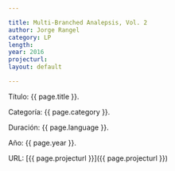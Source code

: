 ```yaml
---

title: Multi-Branched Analepsis, Vol. 2
author: Jorge Rangel
category: LP
length: 
year: 2016
projecturl: 
layout: default

---
```


Título: {{ page.title }}.

Categoría: {{ page.category }}.

Duración: {{ page.language }}.

Año: {{ page.year }}.

URL: [{{ page.projecturl }}]({{ page.projecturl }})